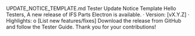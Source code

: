 UPDATE_NOTICE_TEMPLATE.md
Tester Update Notice Template
Hello Testers,
A new release of IFS Parts Electron is available.
·	Version: [vX.Y.Z]
·	Highlights:
o	[List new features/fixes]
Download the release from GitHub and follow the Tester Guide.
Thank you for your contributions!

